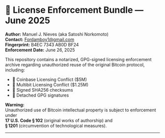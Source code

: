 # 🔐 License Enforcement Bundle — June 2025

**Author:** Manuel J. Nieves (aka Satoshi Norkomoto)  
**Contact:** Fordamboy1@gmail.com  
**Fingerprint:** B4EC 7343 AB0D BF24  
**Enforcement Date:** June 26, 2025

This repository contains a notarized, GPG-signed licensing enforcement archive regarding unauthorized reuse of the original Bitcoin protocol, including:

- 📁 Coinbase Licensing Conflict ($5M)
- 📁 Multibit Licensing Conflict ($1.25M)
- 📄 Signed SHA256 checksums
- 🔐 Detached GPG signatures

**Warning:**  
Unauthorized use of Bitcoin intellectual property is subject to enforcement under  
**17 U.S. Code § 102** (original works of authorship) and  
**§ 1201** (circumvention of technological measures).

---
